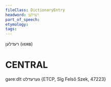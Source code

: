```yaml
---
fileClass: DictionaryEntry
headword: רעדלען
part_of_speech: 
etymology: 
tags: 
---
```

רעדלען
(ᴠᴇʀʙ)

CENTRAL
========

gəreːdlt גערעדלט {ETCP, Sîg Felső Szek, 47223}
